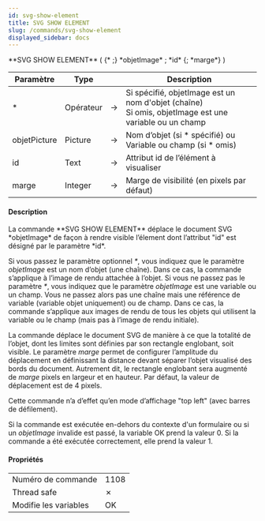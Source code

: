 ```yaml
---
id: svg-show-element
title: SVG SHOW ELEMENT
slug: /commands/svg-show-element
displayed_sidebar: docs
---
```


<!--REF #_command_.SVG SHOW ELEMENT.Syntax-->**SVG SHOW ELEMENT** ( {* ;} *objetImage* ; *id* {; *marge*} )<!-- END REF-->
<!--REF #_command_.SVG SHOW ELEMENT.Params-->
| Paramètre | Type |  | Description |
| --- | --- | --- | --- |
| * | Opérateur | &#8594;  | Si spécifié, objetImage est un nom d'objet (chaîne) <br/>Si omis, objetImage est une variable ou un champ |
| objetPicture | Picture | &#8594;  | Nom d’objet (si * spécifié) ou Variable ou champ (si * omis) |
| id | Text | &#8594;  | Attribut id de l’élément à visualiser |
| marge | Integer | &#8594;  | Marge de visibilité (en pixels par défaut) |

<!-- END REF-->

#### Description 

<!--REF #_command_.SVG SHOW ELEMENT.Summary-->La commande **SVG SHOW ELEMENT** déplace le document SVG *objetImage* de façon à rendre visible l’élement dont l’attribut "id" est désigné par le paramètre *id*.<!-- END REF--> 

Si vous passez le paramètre optionnel *\**, vous indiquez que le paramètre *objetImage* est un nom d’objet (une chaîne). Dans ce cas, la commande s’applique à l’image de rendu attachée à l’objet. Si vous ne passez pas le paramètre *\**, vous indiquez que le paramètre *objetImage* est une variable ou un champ. Vous ne passez alors pas une chaîne mais une référence de variable (variable objet uniquement) ou de champ. Dans ce cas, la commande s’applique aux images de rendu de tous les objets qui utilisent la variable ou le champ (mais pas à l’image de rendu initiale). 

La commande déplace le document SVG de manière à ce que la totalité de l’objet, dont les limites sont définies par son rectangle englobant, soit visible. Le paramètre *marge* permet de configurer l’amplitude du déplacement en définissant la distance devant séparer l’objet visualisé des bords du document. Autrement dit, le rectangle englobant sera augmenté de *marge* pixels en largeur et en hauteur. Par défaut, la valeur de déplacement est de 4 pixels. 

Cette commande n’a d’effet qu’en mode d’affichage "top left" (avec barres de défilement). 

Si la commande est exécutée en-dehors du contexte d'un formulaire ou si un *objetImage* invalide est passé, la variable OK prend la valeur 0\. Si la commande a été exécutée correctement, elle prend la valeur 1\. 


#### Propriétés

|  |  |
| --- | --- |
| Numéro de commande | 1108 |
| Thread safe | &cross; |
| Modifie les variables | OK |


